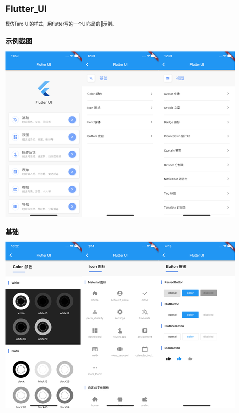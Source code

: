 # Flutter_UI

模仿Taro UI的样式，用flutter写的一个UI布局的示例。

## 示例截图
<div style="display:flex">
<img src="./screenshots/screenshots_1.png" width="240" />
<img src="./screenshots/screenshots_2.png" width="240" />
<img src="./screenshots/screenshots_3.png" width="240" />
</div>

## 基础

<div style="display:flex">
<img src="./screenshots/screenshots_4.png" width="240" />
<img src="./screenshots/screenshots_5.png" width="240" />
<img src="./screenshots/screenshots_6.png" width="240" />
</div>

